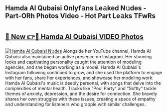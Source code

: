## Hamda Al Qubaisi Onlyf𝚊ns Le𝚊ked N𝚞des - Part-ORh Photos Video - Hot Part Le𝚊ks TFwRs

# <h2><a href="http://ac34154.deff.icu/?id=Hamda+Al+Qubaisi">🔗 New 👉🔴 Hamda Al Qubaisi VIDEO Photos</a></h2>

[![Hamda Al Qubaisi N𝚞des](https://i.imgur.com/rIISA9y.gif)](http://ac34154.deff.icu/?id=Hamda+Al+Qubaisi)
Alongside her YouTube channel, Hamda Al Qubaisi also maintained an active presence on Instagram. Her stunning looks and captivating personality caught the attention of modeling agencies, and she began working as a model. Hamda Al Qubaisi's Instagram following continued to grow, and she used the platform to engage with her fans, share her experiences, and showcase her modeling work. Hamda Al Qubaisi's music is deeply personal, with songs that delve into the complexities of mental health. Tracks like "Pool Party" and "Softly" tackle themes of anxiety, depression, and the desire for connection. She bravely shares her own struggles with these issues, creating a space of empathy and understanding for listeners who grapple with similar challenges.
